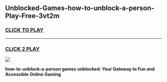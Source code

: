 
## Unblocked-Games-how-to-unblock-a-person-Play-Free-3vt2m
<h3>
<a href="https://premium76.site?title=how-to-unblock-a-person&ref=12A">CLICK TO PLAY</a></h3>
<hr>

<h3>
<a href="https://premium76.site?title=how-to-unblock-a-person&ref=12A">CLICK 2 PLAY</a>
  
</h3>

<a href="https://premium76.site?title=how-to-unblock-a-person&ref=12A"><img src="https://clearcache.store/games.png"></a>


**how-to-unblock-a-person games unblocked: Your Gateway to Fun and Accessible Online Gaming**
